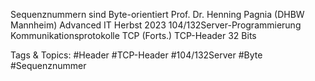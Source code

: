 Sequenznummern sind Byte-orientiert
Prof. Dr. Henning Pagnia (DHBW Mannheim) Advanced IT Herbst 2023 104/132Server-Programmierung Kommunikationsprotokolle
TCP (Forts.)
TCP-Header
32 Bits

   Tags & Topics:
   #Header
   #TCP-Header
   #104/132Server
   #Byte
   #Sequenznummer